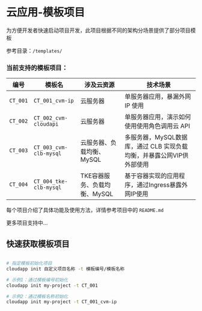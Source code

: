 # 云应用-模板项目

为方便开发者快速启动项目开发，此项目根据不同的架构分场景提供了部分项目模板

参考目录：`/templates/`

### 当前支持的模板项目：

编号 | 模板名 | 涉及云资源 | 技术场景
-----|------|-------------|-----------
`CT_001` | `CT_001_cvm-ip` | 云服务器 | 单服务器应用，暴漏外网 IP 使用
`CT_002` | `CT_002_cvm-cloudapi` | 云服务器 | 单服务器应用，演示如何使用使用角色调用云 API
`CT_003` | `CT_003_cvm-clb-mysql` | 云服务器、负载均衡、MySQL | 多服务器，MySQL数据库，通过 CLB 实现负载均衡，并暴露公网VIP供外部使用
`CT_004` | `CT_004_tke-clb-mysql` | TKE容器服务、负载均衡、MySQL | 基于容器实现的应用程序，通过Ingress暴露外网IP使用


每个项目介绍了具体功能及使用方法，详情参考项目中的 `README.md`

更多项目支持中...

## 快速获取模板项目

```bash

# 指定模板初始化项目
cloudapp init 自定义项目名称 -t 模板编号/模板名称

# 示例1：通过模板编号初始化
cloudapp init my-project -t CT_001

# 示例2：通过模板名称初始化
cloudapp init my-project -t CT_001_cvm-ip

```

